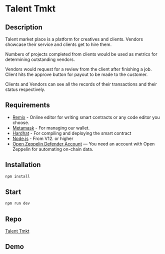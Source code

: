 # Talent Tmkt

## Description

Talent market place is a platform for creatives and clients. Vendors showcase their service and clients get to hire them.

Numbers of projects completed from clients would be used as metrics for determining outstanding vendors.

Vendors would request for a review from the client after finishing a job. Client hits the approve button for payout to be made to the customer.

Clients and Vendors can see all the records of their transactions and their status respectively.

## Requirements

- [Remix](https://remix.ethereum.org/) - Online editor for writing smart contracts or any code editor you choose.
- [Metamask](https://metamask.io/) - For managing our wallet.
- [Hardhat](https://hardhat.org/) - For compiling and deploying the smart contract
- [Node.js](https://nodejs.org/en/) - From V12. or higher
- [Open Zeppelin Defender Account](https://defender.openzeppelin.com/) — You need an account with Open Zeppelin for automating on-chain data.

## Installation

```js
npm install
```

## Start

```js
npm run dev
```

## Repo

[Talent Tmkt](https://bwc3-tmkt.vercel.app/)

## Demo

